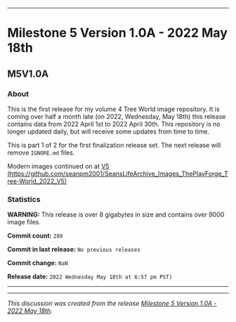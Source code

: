 
***

# Milestone 5 Version 1.0A - 2022 May 18th

## M5V1.0A

### About

This is the first release for my volume 4 Tree World image repository. It is coming over half a month late (on 2022, Wednesday, May 18th) this release contains data from 2022 April 1st to 2022 April 30th. This repository is no longer updated daily, but will receive some updates from time to time.

This is part 1 of 2 for the first finalization release set. The next release will remove `IGNORE.md` files.

Modern images continued on at [V5 (https://github.com/seanpm2001/SeansLifeArchive_Images_ThePlayForge_Tree-World_2022_V5)](https://github.com/seanpm2001/SeansLifeArchive_Images_ThePlayForge_Tree-World_2022_V5/)

### Statistics

**WARNING:** This release is over 8 gigabytes in size and contains over 9000 image files.

**Commit count:** `289`

**Commit in last release:** `No previous releases`

**Commit change:** `NaN`

**Release date:** `2022 Wednesday May 18th at 6:57 pm PST)`

***


<hr /><em>This discussion was created from the release <a href='https://github.com/seanpm2001/SeansLifeArchive_Images_ThePlayForge_Tree-World_2022_V4/releases/tag/M5V1.0A'>Milestone 5 Version 1.0A - 2022 May 18th</a>.</em>
